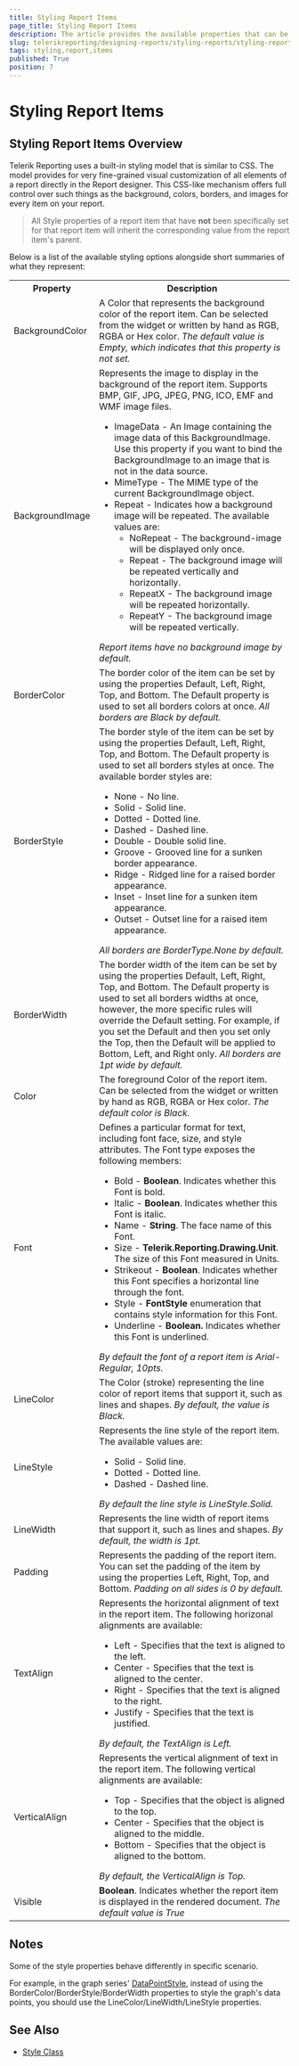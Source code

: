 ```yaml
---
title: Styling Report Items
page_title: Styling Report Items 
description: The article provides the available properties that can be used for the report items styling
slug: telerikreporting/designing-reports/styling-reports/styling-report-items
tags: styling,report,items
published: True
position: 7
---
```

<style>
table th:first-of-type {
    width: 20%;
}
table th:nth-of-type(2) {
    width: 80%;
}
</style>

# Styling Report Items

## Styling Report Items Overview
Telerik Reporting uses a built-in styling model that is similar to CSS. The model provides for very fine-grained visual customization of all elements of a report directly in the Report designer. This CSS-like mechanism offers full control over such things as the background, colors, borders, and images for every item on your report.

 > All Style properties of a report item that have **not** been specifically set for that report item will inherit the corresponding value from the report item's parent.

Below is a list of the available styling options alongside short summaries of what they represent:

<body>
    <table>
        <tr>
            <th>Property</th>
            <th>Description</th>
        </tr>
        <tr>
            <td>BackgroundColor</td>
            <td>A Color that represents the background color of the report item.
                Can be selected from the widget or written by hand as RGB, RGBA or Hex color.
                <i>
                The default value is Empty, which indicates
                that this property is not set.
                </i>
            </td>
        </tr>
        <tr>
            <td>BackgroundImage</td>
            <td>Represents the image to display in the background of the report item. 
                Supports BMP, GIF, JPG, JPEG, PNG, ICO, EMF and WMF image files.
                <ul>
                    <li>ImageData - An Image containing the image data of this BackgroundImage. Use this property if you
                        want to bind the BackgroundImage to an image that is not in the data source.</li>
                    <li>MimeType - The MIME type of the current BackgroundImage object.</li>
                    <li>Repeat - Indicates how a background image will be repeated.
                        The available values are:
                        <ul>
                            <li>NoRepeat - The background-image will be displayed only once.</li>
                            <li>Repeat - The background image will be repeated vertically and horizontally.</li>
                            <li>RepeatX - The background image will be repeated horizontally.</li>
                            <li>RepeatY - The background image will be repeated vertically.
                        </ul>
                    </li>
                </ul>
                 <i>
                Report items have no background
                image by default.
                </i>
            </td>
        </tr>
        <tr>
            <td>BorderColor</td>
            <td>The border color of the item can be set by using the properties Default, Left, Right, Top, and Bottom.
                The Default property is used to set all borders colors at once.
                <i>All borders are Black by default.</i>
            </td>
        </tr>
        <tr>
            <td>BorderStyle</td>
            <td>The border style of the item can be set by using the properties Default, Left, Right, Top, and Bottom.
                The Default property is used to set all borders styles at once.
                The available border styles are:
                <ul>
                    <li>None - No line.</li>
                    <li>Solid - Solid line.</li>
                    <li>Dotted - Dotted line.</li>
                    <li>Dashed - Dashed line.</li>
                    <li>Double - Double solid line.</li>
                    <li>Groove - Grooved line for a sunken border appearance.</li>
                    <li>Ridge - Ridged line for a raised border appearance.</li>
                    <li>Inset - Inset line for a sunken item appearance.</li>
                    <li>Outset - Outset line for a raised item appearance.</li>
                </ul>
                <i> All borders are BorderType.None by
                default.</i>
            </td>
        </tr>
        <tr>
            <td>BorderWidth</td>
            <td>The border width of the item can be set by using the properties Default, Left, Right, Top, and Bottom.
                The Default property is used to set all borders widths at once, however, the more specific rules will override the Default setting.
                 For example, if you set the Default and then you set only the Top, then the Default will be applied to Bottom, Left, and Right only.
                <i>All borders are 1pt wide by default.</i>
            </td>
        </tr>
        <tr>
            <td>Color</td>
            <td>The foreground Color of the report item.
                Can be selected from the widget or written by hand as RGB, RGBA or Hex color.
                <i>The default color is Black.</i>
            </td>
        </tr>
        <tr>
            <td>Font</td>
            <td>Defines a particular format for text, including font face, size, and style attributes.
                The Font type exposes the following members:
                <ul>
                    <li>Bold - <strong>Boolean</strong>. Indicates whether this Font is bold. </li>
                    <li>Italic - <strong>Boolean</strong>. Indicates whether this Font is italic.</li>
                    <li>Name - <strong>String</strong>. The face name of this Font.</li>
                    <li>Size - <strong>Telerik.Reporting.Drawing.Unit</strong>. The size of this Font measured in Units.
                    </li>
                    <li>Strikeout - <strong>Boolean</strong>. Indicates whether this Font specifies a horizontal line
                        through the font.</li>
                    <li>Style - <strong>FontStyle</strong>
                        enumeration that contains style information for this Font.</li>
                    <li>Underline - <strong>Boolean.</strong> Indicates whether this Font is underlined.</li>
                </ul>
                <i>By default the font of a report item is Arial-Regular, 10pts.</i>
            </td>
        </tr>
        <tr>
            <td>LineColor</td>
            <td>The Color (stroke) representing the line color of report items that support it, such as lines and
                shapes.
                <i>By default, the value is Black.</i>
            </td>
        </tr>
        <tr>
            <td>LineStyle</td>
            <td>Represents the line style of the report item.
                The available values are:
                <ul>
                    <li>Solid - Solid line.</li>
                    <li>Dotted - Dotted line.</li>
                    <li>Dashed - Dashed line.</li>
                </ul>
                <i>By default the line style is LineStyle.Solid.</i>
            </td>
        </tr>
        <tr>
            <td>LineWidth</td>
            <td>Represents the line width of report items that support it, such as lines and shapes.
                <i>By default, the width is 1pt.</i>
            </td>
        </tr>
        <tr>
            <td>Padding</td>
            <td>Represents the padding of the report item. You can set the padding of the item by using the properties
                Left, Right, Top, and Bottom.
                <i>Padding on all sides is 0 by default.</i>
            </td>
        </tr>
        <tr>
            <td>TextAlign</td>
            <td>Represents the horizontal alignment of text in the report item. The following horizonal alignments are
                available:
                <ul>
                    <li>Left - Specifies that the text is aligned to the left.</li>
                    <li>Center - Specifies that the text is aligned to the center.</li>
                    <li>Right - Specifies that the text is aligned to the right.</li>
                    <li>Justify - Specifies that the text is justified.</li>
                </ul>
                <i>By default, the TextAlign is Left.</i>
            </td>
        </tr>
        <tr>
            <td>VerticalAlign</td>
            <td>Represents the vertical alignment of text in the report item. The following vertical alignments are
                available:
                <ul>
                    <li>Top - Specifies that the object is aligned to the top.</li>
                    <li>Center - Specifies that the object is aligned to the middle.</li>
                    <li>Bottom - Specifies that the object is aligned to the bottom.</li>
                </ul>
                <i>By default, the VerticalAlign is Top.</i>
            </td>
        </tr>
        <tr>
            <td>Visible</td>
            <td><strong>Boolean</strong>. Indicates whether the report item is displayed in the rendered document.
                <i>The default value is True</i>
            </td>
        </tr>
    </table>
</body>

## Notes

Some of the style properties behave differently in specific scenario.

For example, in the graph series' [DataPointStyle](/api/telerik.reporting.graphseriesbase.html), instead of using the BorderColor/BorderStyle/BorderWidth properties to style the graph's data points, you should use the LineColor/LineWidth/LineStyle properties.

## See Also

* [Style Class](/api/telerik.reporting.drawing.style.html)             
